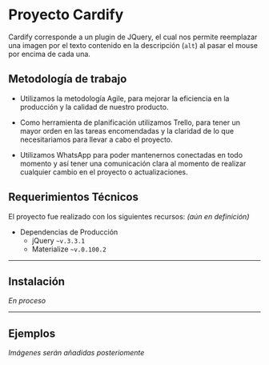 # Proyecto Cardify

Cardify corresponde a un plugin de JQuery, el cual nos permite reemplazar una imagen por el texto contenido en la descripción (`alt`) al pasar el mouse por encima de cada una.

## Metodología de trabajo

* Utilizamos la metodología Agile, para mejorar la eficiencia en la producción y la calidad de nuestro producto.

* Como herramienta de planificación utilizamos Trello, para tener un mayor orden en las tareas encomendadas y la claridad de lo que necesitariamos para llevar a cabo el proyecto.

* Utilizamos WhatsApp para poder mantenernos conectadas en todo momento y así tener una comunicación clara al momento de realizar cualquier cambio en el proyecto o actualizaciones.

## Requerimientos Técnicos


El proyecto fue realizado con los siguientes recursos: _(aún en definición)_

* Dependencias de Producción
  - jQuery `~v.3.3.1`
  - Materialize `~v.0.100.2`

***

## Instalación

_En proceso_

***

## Ejemplos

_Imágenes serán añadidas posteriomente_
